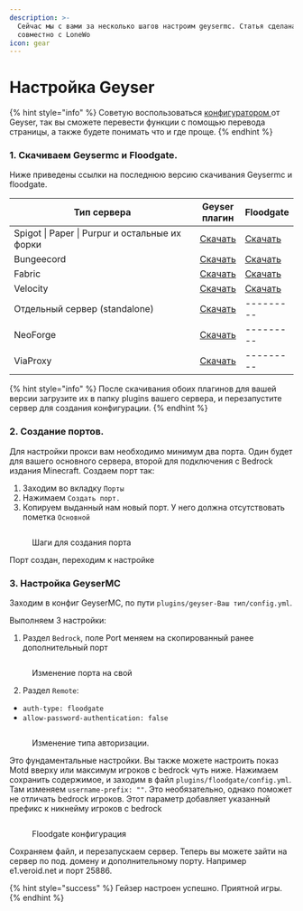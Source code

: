 ```yaml
---
description: >-
  Сейчас мы с вами за несколько шагов настроим geysermc. Статья сделана
  совместно с LoneWo
icon: gear
---
```


# Настройка Geyser

{% hint style="info" %}
Советую воспользоваться [конфигуратором ](https://geysermc.org/utilities/config\_editor)от Geyser, так вы сможете перевести функции с помощью перевода страницы, а также будете понимать что и где проще.
{% endhint %}

### 1. Скачиваем Geysermc и Floodgate.&#x20;

Ниже приведены ссылки на последнюю версию скачивания Geysermc и floodgate.&#x20;

<table><thead><tr><th width="380">Тип сервера</th><th>Geyser плагин</th><th>Floodgate</th></tr></thead><tbody><tr><td>Spigot | Paper | Purpur и остальные их форки</td><td><a href="https://download.geysermc.org/v2/projects/geyser/versions/latest/builds/latest/downloads/spigot">Скачать</a></td><td><a href="https://download.geysermc.org/v2/projects/floodgate/versions/latest/builds/latest/downloads/spigot">Скачать</a></td></tr><tr><td>Bungeecord</td><td><a href="https://download.geysermc.org/v2/projects/geyser/versions/latest/builds/latest/downloads/bungeecord">Скачать</a></td><td><a href="https://download.geysermc.org/v2/projects/floodgate/versions/latest/builds/latest/downloads/bungee">Скачать</a></td></tr><tr><td>Fabric</td><td><a href="https://download.geysermc.org/v2/projects/geyser/versions/latest/builds/latest/downloads/fabric">Скачать</a></td><td><a href="https://modrinth.com/mod/floodgate">Скачать</a></td></tr><tr><td>Velocity</td><td><a href="https://download.geysermc.org/v2/projects/geyser/versions/latest/builds/latest/downloads/velocity">Скачать</a></td><td><a href="https://download.geysermc.org/v2/projects/floodgate/versions/latest/builds/latest/downloads/velocity">Скачать</a></td></tr><tr><td>Отдельный сервер (standalone)</td><td><a href="https://download.geysermc.org/v2/projects/geyser/versions/latest/builds/latest/downloads/standalone">Скачать</a></td><td>---------</td></tr><tr><td>NeoForge</td><td><a href="https://download.geysermc.org/v2/projects/geyser/versions/latest/builds/latest/downloads/neoforge">Скачать</a></td><td>---------</td></tr><tr><td>ViaProxy</td><td><a href="https://download.geysermc.org/v2/projects/geyser/versions/latest/builds/latest/downloads/viaproxy">Скачать</a></td><td>---------</td></tr></tbody></table>

{% hint style="info" %}
После скачивания обоих плагинов для вашей версии загрузите их в папку plugins вашего сервера, и перезапустите сервер для создания конфигурации.
{% endhint %}

### 2. Создание портов.

Для настройки прокси вам необходимо минимум два порта. Один будет для вашего основного сервера, второй для подключения с Bedrock издания Minecraft. Создаем порт так:&#x20;

1. Заходим во вкладку `Порты`
2. Нажимаем `Создать порт.`
3. Копируем выданный нам новый порт. У него должна отсутствовать пометка `Основной`

<figure><img src="../../.gitbook/assets/image (1).png" alt=""><figcaption><p>Шаги для создания порта</p></figcaption></figure>

Порт создан, переходим к настройке

### 3. Настройка GeyserMC

Заходим в конфиг GeyserMC, по пути `plugins/geyser-Ваш тип/config.yml`.&#x20;

Выполняем 3 настройки:

1. Раздел `Bedrock`, поле Port меняем на скопированный ранее дополнительный порт

<figure><img src="../../.gitbook/assets/image (3).png" alt=""><figcaption><p>Изменение порта на свой</p></figcaption></figure>

2. Раздел `Remote`:

* `auth-type: floodgate`
* `allow-password-authentication: false`

<figure><img src="../../.gitbook/assets/image (4).png" alt=""><figcaption><p>Изменение типа авторизации.</p></figcaption></figure>

Это фундаментальные настройки. Вы также можете настроить показ Motd вверху или максимум игроков с bedrock чуть ниже. Нажимаем сохранить содержимое, и заходим в файл `plugins/floodgate/config.yml`. Там изменяем `username-prefix: ""`. Это необязательно, однако поможет не отличать bedrock игроков. Этот параметр добавляет указанный префикс к никнейму игроков с bedrock

<figure><img src="../../.gitbook/assets/image (2).png" alt=""><figcaption><p>Floodgate конфигурация</p></figcaption></figure>

&#x20;Сохраняем файл, и перезапускаем сервер. Теперь вы можете зайти на сервер по под. домену и дополнительному порту. Например e1.veroid.net и порт 25886.

{% hint style="success" %}
Гейзер настроен успешно. Приятной игры.
{% endhint %}
